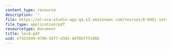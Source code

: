 ```yaml
---
content_type: resource
description: ''
file: https://ol-ocw-studio-app-qa.s3.amazonaws.com/courses/6-046j-introduction-to-algorithms-sma-5503-fall-2005/ef415d49479b56f7d3424d70bff51d66_lec4.pdf
file_type: application/pdf
resourcetype: Document
title: lec4.pdf
uid: ef415d49-479b-56f7-d342-4d70bff51d66
---
```

